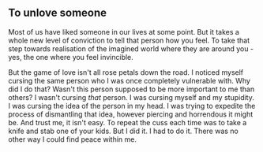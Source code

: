 ## To unlove someone 

Most of us have liked someone in our lives at some point. But it takes a whole new level of conviction to tell that person how you feel. To take that step towards realisation of the imagined world where they are around you - yes, the one where you feel invincible.

But the game of love isn't all rose petals down the road. I noticed myself cursing the same person who I was once completely vulnerable with. Why did I do that? Wasn't this person supposed to be more important to me than others? I wasn't cursing _that_ person. I was cursing myself and my stupidity. I was cursing the idea of the person in my head. I was trying to expedite the process of dismantling that idea, however piercing and horrendous it might be. And trust me, it isn't easy. To repeat the cuss each time was to take a knife and stab one of your kids. But I did it. I had to do it. There was no other way I could find peace within me.  